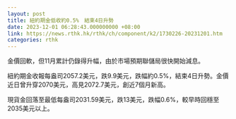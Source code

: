 ```yaml
---
layout: post
title: 紐約期金低收約0.5%　結束4日升勢
date: 2023-12-01 06:28:43.000000000 +08:00
link: https://news.rthk.hk/rthk/ch/component/k2/1730226-20231201.htm
categories: rthk
---
```


金價回軟，但11月累計仍錄得升幅，由於市場預期聯儲局很快開始減息。

紐約期金收報每盎司2057.2美元，跌9.9美元，跌幅約0.5%，結束4日升勢。金價近日曾升穿2070美元，高見2072.7美元，創近7個月新高。

現貨金回落至最低每盎司2031.59美元，跌13美元，跌幅0.6%，較早時回穩至2035美元以上。
